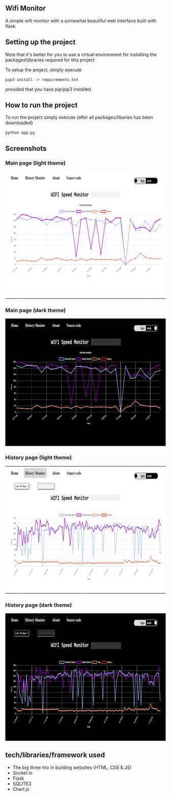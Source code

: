 ## Wifi Monitor
A simple wifi monitor with a somewhat beautiful web interface built with flask

## Setting up the project
Note that it's better for you to use a virtual environment for installing the packages\libraries required for this project

To setup the project, simply execute 
```
pip3 install -r requirements.txt
```
provided that you have pip/pip3 installed


## How to run the project
To run the project simply execute (after all packages/libaries has been downloaded)
```
python app.py
```

## Screenshots

### Main page (light theme)
<img src="https://github.com/Leonlit/wifi_speed/blob/main/assets/images/light-theme.png?raw=true" alt="Main page of the application(light theme)" height="400px">

### Main page (dark theme)
<img src="https://github.com/Leonlit/wifi_speed/blob/main/assets/images/dark-theme.png?raw=true" alt="Main page of the application(light theme)" height="400px">

### History page (light theme)
<img src="https://github.com/Leonlit/wifi_speed/blob/main/assets/images/light-theme-history.png?raw=true" alt="Main page of the application(light theme)" height="400px">

### History page (dark theme)
<img src="https://github.com/Leonlit/wifi_speed/blob/main/assets/images/dark-theme-history.png?raw=true" alt="Main page of the application(light theme)" height="400px">

## tech/libraries/framework used
 - The big three trio in building websites (HTML, CSS & JS)
 - Socket.io
 - Flask
 - SQLITE3
 - Chart.js
